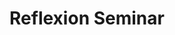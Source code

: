 ---
title: "Reflexion Seminar"
weight: 1
description: >
    Reflexion des gesamten Seminars

    - Verfasst am . Januar 2022
draft: true
tags: ["Reflexion"]
---